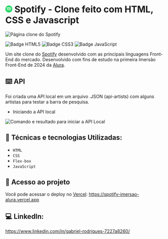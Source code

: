 # <img src="./assets/icons/favicon.png" height =22 /> Spotify - Clone feito com HTML, CSS e Javascript
![Página clone do Spotify](https://github.com/eprahoje/spotify-imersao-alura/assets/143037296/a1d8d487-95e6-4ade-8514-0a06b8445b3f)


<p>
  <img loadind="lazy" alt="Badge HTML5" src ="https://img.shields.io/badge/HTML5-FF8408">
  <img loading="lazy" alt="Badge CSS3" src="https://img.shields.io/badge/CSS3-blue">
  <img loading="lazy" alt="Badge JavaScript" src="https://img.shields.io/badge/JavaScript-FFDE08">
</p>

Um site clone do [Spotify](https://open.spotify.com/intl-pt?) desenvolvido com as principais linguagens Front-End do mercado. Desenvolvido com fins de estudo na primeira Imersão Front-End de 2024 da [Alura](https://www.alura.com.br).

## ⌨️ API
Foi criada uma API local em um arquivo .JSON (api-artists) com alguns artistas para testar a barra de pesquisa. 
<ul>
  <li>Iniciando a API local</li>
</ul>
<img alt="Comando e resultado para iniciar a API Local" src="https://github.com/eprahoje/spotify-react/assets/143037296/9224c167-f8fb-4a09-bfaa-f702489b1fb9">


## 🧰 Técnicas e tecnologias Utilizadas:
* `HTML`
* `CSS`
* `Flex-box`
* `JavaScript`

## 📁 Acesso ao projeto
Você pode acessar o deploy no [Vercel](https://vercel.com/): https://spotify-imersao-alura.vercel.app

## 💻 LinkedIn: 
https://www.linkedin.com/in/gabriel-rodrigues-7227a8260/
